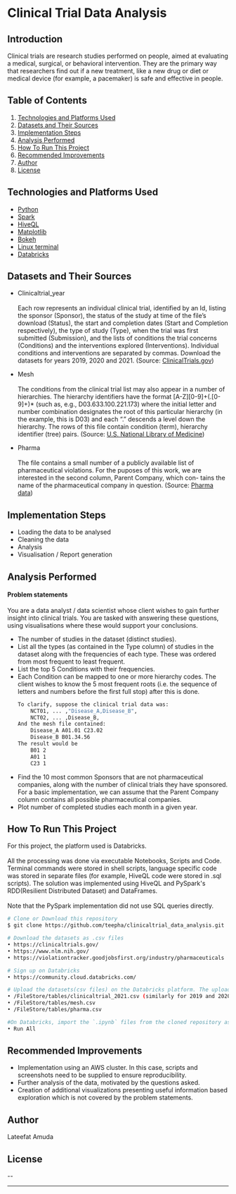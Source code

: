 # Clinical Trial Data Analysis

## Introduction
Clinical trials are research studies performed on people, aimed at evaluating a medical, surgical, or behavioral intervention. They are the primary way that researchers find out if a new treatment, like a new drug or diet or medical device (for example, a pacemaker) is safe and effective in people.


## Table of Contents
1. <a href="#technologies-and-platforms-used">Technologies and Platforms Used</a>
2. <a href="#datasets-and-their-sources">Datasets and Their Sources</a>
3. <a href="#implementation-steps">Implementation Steps</a>
3. <a href="#analysis-performed">Analysis Performed</a>
4. <a href="#how-to-run-this-project">How To Run This Project</a>
4. <a href="#recommended-improvements">Recommended Improvements</a>
5. <a href="#author">Author</a>
6. <a href="#license">License</a>


## Technologies and Platforms Used

- [Python](https://www.python.org/)
- [Spark](https://spark.apache.org/documentation.html)
- [HiveQL](https://cwiki.apache.org/confluence/display/Hive/LanguageManual)
- [Matplotlib](https://matplotlib.org/2.0.2/users/intro.html)
- [Bokeh](https://docs.bokeh.org/en/latest/)
- [Linux terminal](https://ubuntu.com/tutorials/command-line-for-beginners)
- [Databricks](https://community.cloud.databricks.com/)


## Datasets and Their Sources

- Clinicaltrial_year
<br><br>
Each row represents an individual clinical trial, identified by an Id, listing the sponsor (Sponsor), the status of the study at time of the file’s download (Status), the start and completion dates (Start and Completion respectively), the type of study (Type), when the trial was first submitted (Submission), and the lists of conditions the trial concerns (Conditions) and the interventions explored (Interventions). Individual conditions and interventions are separated by commas. Download the datasets for years 2019, 2020 and 2021. (Source: [ClinicalTrials.gov](https://clinicaltrials.gov/))

- Mesh
<br><br>
The conditions from the clinical trial list may also appear in a number of hierarchies. The hierarchy identifiers have the format [A-Z][0-9]+(.[0-9]+)* (such as, e.g., D03.633.100.221.173) where the initial letter and number combination designates the root of this particular hierarchy (in the example, this is D03) and each “.” descends a level down the hierarchy. The rows of this file contain condition (term), hierarchy identifier (tree) pairs. (Source: [U.S. National Library of Medicine](https://www.nlm.nih.gov/))

- Pharma
<br><br>
The file contains a small number of a publicly available list of pharmaceutical violations. For the puposes of this work, we are interested in the second column, Parent Company, which con- tains the name of the pharmaceutical company in question. (Source: [Pharma data](https://violationtracker.goodjobsfirst.org/industry/pharmaceuticals))


## Implementation Steps

* Loading the data to be analysed
* Cleaning the data
* Analysis
* Visualisation / Report generation


## Analysis Performed
#### <b>Problem statements</b>
You are a data analyst / data scientist whose client wishes to gain further insight into clinical trials. You are tasked with answering these questions, using visualisations where these would support your conclusions.

- The number of studies in the dataset (distinct studies).
- List all the types (as contained in the Type column) of studies in the dataset along with the frequencies of each type. These was ordered from most frequent to least frequent.
- List the top 5 Conditions with their frequencies.
- Each Condition can be mapped to one or more hierarchy codes. The client wishes to know the 5 most frequent roots (i.e. the sequence of letters and numbers before the first full stop) after this is done.
  ```bash
  To clarify, suppose the clinical trial data was:
      NCT01, ... ,"Disease_A,Disease_B",
      NCT02, ... ,Disease_B,
  And the mesh file contained:
      Disease_A A01.01 C23.02
      Disease_B B01.34.56
  The result would be
      B01 2
      A01 1
      C23 1
  ```
- Find the 10 most common Sponsors that are not pharmaceutical companies, along with the number of clinical trials they have sponsored. For a basic implementation, we can assume that the Parent Company column contains all possible pharmaceutical companies.
- Plot number of completed studies each month in a given year. 


## How To Run This Project

For this project, the platform used is Databricks. 
<br><br>
All the processing was done via executable Notebooks, Scripts and Code. Terminal commands were stored in shell scripts, language specific code was stored in separate files (for example, HiveQL code were stored in .sql scripts).
The solution was implemented using HiveQL and PySpark's RDD(Resilient Distributed Dataset) and DataFrames. 
<br><br>
Note that the PySpark implementation did not use SQL queries directly.

```bash
# Clone or Download this repository
$ git clone https://github.com/teepha/clinicaltrial_data_analysis.git

# Download the datasets as .csv files
• https://clinicaltrials.gov/
• https://www.nlm.nih.gov/
• https://violationtracker.goodjobsfirst.org/industry/pharmaceuticals

# Sign up on Databricks
• https://community.cloud.databricks.com/

# Upload the datasets(csv files) on the Databricks platform. The uploaded datasets, if used, must exist (and be named) in the following locations: 
• /FileStore/tables/clinicaltrial_2021.csv (similarly for 2019 and 2020 datasets)
• /FileStore/tables/mesh.csv
• /FileStore/tables/pharma.csv

#On Databricks, import the `.ipynb` files from the cloned repository as Notebooks. Open each of the Notebook and click on <Run All>. This will run all the cells in the Notebook and give the result for the analysis.
• Run All
```

## Recommended Improvements

*  Implementation using an AWS cluster. In this case, scripts and screenshots need to be supplied to ensure reproducibility.
* Further analysis of the data, motivated by the questions asked.
* Creation of additional visualizations presenting useful information based exploration which is not covered by the problem statements.

## Author

Lateefat Amuda

## License

--

---
